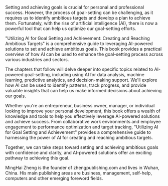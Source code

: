 
Setting and achieving goals is crucial for personal and professional success. However, the process of goal-setting can be challenging, as it requires us to identify ambitious targets and develop a plan to achieve them. Fortunately, with the rise of artificial intelligence (AI), there is now a powerful tool that can help us optimize our goal-setting efforts.

"Utilizing AI for Goal Setting and Achievement: Creating and Reaching Ambitious Targets" is a comprehensive guide to leveraging AI-powered solutions to set and achieve ambitious goals. This book provides a practical overview of how AI can be used to enhance the goal-setting process across various industries and sectors.

The chapters that follow will delve deeper into specific topics related to AI-powered goal-setting, including using AI for data analysis, machine learning, predictive analytics, and decision-making support. We'll explore how AI can be used to identify patterns, track progress, and provide valuable insights that can help us make informed decisions about achieving our goals.

Whether you're an entrepreneur, business owner, manager, or individual looking to improve your personal development, this book offers a wealth of knowledge and tools to help you effectively leverage AI-powered solutions and achieve success. From collaborative work environments and employee engagement to performance optimization and target tracking, "Utilizing AI for Goal Setting and Achievement" provides a comprehensive guide to harnessing the power of AI for creating and reaching ambitious targets.

Together, we can take steps toward setting and achieving ambitious goals with confidence and clarity, and AI-powered solutions offer an exciting pathway to achieving this goal.

MingHai Zheng is the founder of zhengpublishing.com and lives in Wuhan, China. His main publishing areas are business, management, self-help, computers and other emerging foreword fields.
